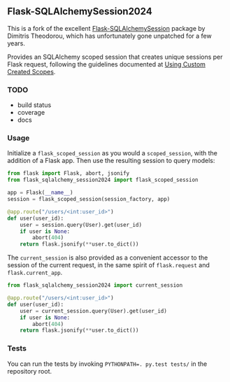 ## Flask-SQLAlchemySession2024

This is a fork of the excellent
[Flask-SQLAlchemySession](https://github.com/dtheodor/flask-sqlalchemy-session/)
package by Dimitris Theodorou, which has unfortunately gone unpatched for a
few years.

Provides an SQLAlchemy scoped session that creates
unique sessions per Flask request, following the guidelines documented at
[Using Custom Created Scopes](https://docs.sqlalchemy.org/en/20/orm/contextual.html).

### TODO

- build status
- coverage
- docs

### Usage

Initialize a `flask_scoped_session` as you would a
`scoped_session`, with the addition of a Flask
app. Then use the resulting session to query models:

```python
from flask import Flask, abort, jsonify
from flask_sqlalchemy_session2024 import flask_scoped_session

app = Flask(__name__)
session = flask_scoped_session(session_factory, app)

@app.route("/users/<int:user_id>")
def user(user_id):
    user = session.query(User).get(user_id)
    if user is None:
        abort(404)
    return flask.jsonify(**user.to_dict())
```

The `current_session` is also provided as a convenient accessor to the session
of the current request, in the same spirit of `flask.request` and
`flask.current_app`.

```python
from flask_sqlalchemy_session2024 import current_session

@app.route("/users/<int:user_id>")
def user(user_id):
    user = current_session.query(User).get(user_id)
    if user is None:
        abort(404)
    return flask.jsonify(**user.to_dict())
```


### Tests

You can run the tests by invoking `PYTHONPATH=. py.test tests/` in the repository root.
